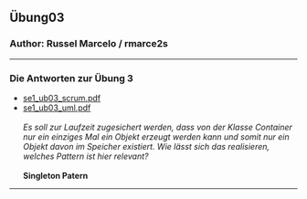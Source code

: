 ## Übung03

### Author: Russel Marcelo / rmarce2s

---

### Die Antworten zur Übung 3

- [se1_ub03_scrum.pdf](docs/se1_ub03_scrum.pdf)
- [se1_ub03_uml.pdf](docs/se1_ub03_uml.pdf)
  <br />
  <br />
  *Es soll zur Laufzeit zugesichert werden, dass von der Klasse Container nur ein einziges Mal ein Objekt erzeugt werden 
  kann und somit nur ein Objekt davon im Speicher existiert. Wie lässt sich das realisieren, welches Pattern ist hier relevant?*
  <br />
  <br />
  **Singleton Patern**
---
